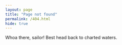 ```yaml
---
layout: page
title: "Page not found"
permalink: /404.html
hide: true
---
```

Whoa there, sailor! Best head back to charted waters.
